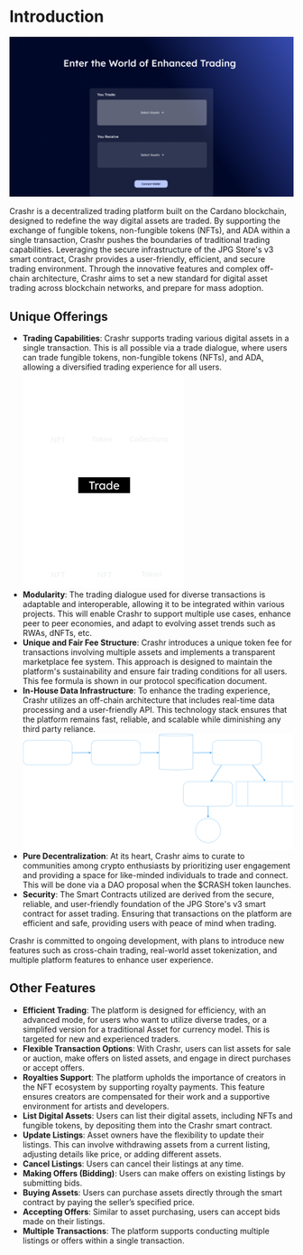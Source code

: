 # Introduction

![Trade](/img/trade.png)

Crashr is a decentralized trading platform built on the Cardano blockchain, designed to redefine the way digital assets are traded. By supporting the exchange of fungible tokens, non-fungible tokens (NFTs), and ADA within a single transaction, Crashr pushes the boundaries of traditional trading capabilities. Leveraging the secure infrastructure of the JPG Store's v3 smart contract, Crashr provides a user-friendly, efficient, and secure trading environment. Through the innovative features and complex off-chain architecture, Crashr aims to set a new standard for digital asset trading across blockchain networks, and prepare for mass adoption.
&#x20;

## **Unique Offerings**

* **Trading Capabilities**: Crashr supports trading various digital assets in a single transaction. This is all possible via a trade dialogue, where users can trade fungible tokens, non-fungible tokens (NFTs), and ADA, allowing a diversified trading experience for all users.![Dialogue](/img/dialogue.png)
* **Modularity**: The trading dialogue used for diverse transactions is adaptable and interoperable, allowing it to be integrated within various projects. This will enable Crashr to support multiple use cases, enhance peer to peer economies, and adapt to evolving asset trends such as RWAs, dNFTs, etc.
* **Unique and Fair Fee Structure**: Crashr introduces a unique token fee for transactions involving multiple assets and implements a transparent marketplace fee system. This approach is designed to maintain the platform's sustainability and ensure fair trading conditions for all users. This fee formula is shown in our protocol specification document.
* **In-House Data Infrastructure**: To enhance the trading experience, Crashr utilizes an off-chain architecture that includes real-time data processing and a user-friendly API. This technology stack ensures that the platform remains fast, reliable, and scalable while diminishing any third party reliance.
 ![Arch](/img/Arch.png)
* **Pure Decentralization**: At its heart, Crashr aims to curate to communities among crypto enthusiasts by prioritizing user engagement and providing a space for like-minded individuals to trade and connect. This will be done via a DAO proposal when the $CRASH token launches.
* **Security**: The Smart Contracts utilized are derived from the secure, reliable, and user-friendly foundation of the JPG Store's v3 smart contract for asset trading. Ensuring that transactions on the platform are efficient and safe, providing users with peace of mind when trading.


Crashr is committed to ongoing development, with plans to introduce new features such as cross-chain trading, real-world asset tokenization, and multiple platform features to enhance user experience.

## Other Features

* **Efficient Trading**: The platform is designed for efficiency, with an advanced mode, for users who want to utilize diverse trades, or a simplifed version for a traditional Asset for currency model. This is targeted for new and experienced traders.
* **Flexible Transaction Options**: With Crashr, users can list assets for sale or auction, make offers on listed assets, and engage in direct purchases or accept offers. 
* **Royalties Support**: The platform upholds the importance of creators in the NFT ecosystem by supporting royalty payments. This feature ensures creators are compensated for their work and a supportive environment for artists and developers.
* **List Digital Assets**: Users can list their digital assets, including NFTs and fungible tokens, by depositing them into the Crashr smart contract.&#x20;
* **Update Listings**: Asset owners have the flexibility to update their listings. This can involve withdrawing assets from a current listing, adjusting details like price, or adding different assets.
* **Cancel Listings**: Users can cancel their listings at any time.&#x20;
* **Making Offers (Bidding)**: Users can make offers on existing listings by submitting bids.&#x20;
* **Buying Assets**: Users can purchase assets directly through the smart contract by paying the seller’s specified price.
* **Accepting Offers**: Similar to asset purchasing, users can accept bids made on their listings.&#x20;
* **Multiple Transactions**: The platform supports conducting multiple listings or offers within a single transaction.&#x20;
